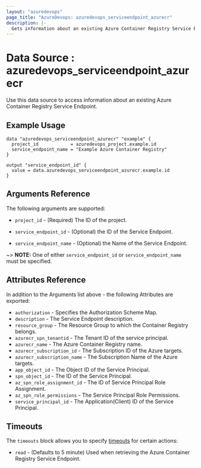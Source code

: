 ```yaml
---
layout: "azuredevops"
page_title: "AzureDevops: azuredevops_serviceendpoint_azurecr"
description: |-
  Gets information about an existing Azure Container Registry Service Endpoint. 
---
```


# Data Source : azuredevops_serviceendpoint_azurecr

Use this data source to access information about an existing Azure Container Registry Service Endpoint.

## Example Usage

```hcl
data "azuredevops_serviceendpoint_azurecr" "example" {
  project_id            = azuredevops_project.example.id
  service_endpoint_name = "Example Azure Container Registry"
}

output "service_endpoint_id" {
  value = data.azuredevops_serviceendpoint_azurecr.example.id
}
```

## Arguments Reference

The following arguments are supported:

* `project_id` - (Required) The ID of the project.

* `service_endpoint_id` - (Optional) the ID of the Service Endpoint.

* `service_endpoint_name` - (Optional) the Name of the Service Endpoint.

~> **NOTE:** One of either `service_endpoint_id` or `service_endpoint_name` must be specified.

## Attributes Reference

In addition to the Arguments list above - the following Attributes are exported:

* `authorization` - Specifies the Authorization Scheme Map.
* `description` - The Service Endpoint description.
* `resource_group` - The Resource Group to which the Container Registry belongs.
* `azurecr_spn_tenantid` - The Tenant ID of the service principal.
* `azurecr_name` - The Azure Container Registry name.
* `azurecr_subscription_id` - The Subscription ID of the Azure targets.
* `azurecr_subscription_name` - The Subscription Name of the Azure targets.
* `app_object_id` - The Object ID of the Service Principal.
* `spn_object_id` - The ID of the Service Principal.
* `az_spn_role_assignment_id` - The ID of Service Principal Role Assignment. 
* `az_spn_role_permissions` - The Service Principal Role Permissions.
* `service_principal_id` - The Application(Client) ID of the Service Principal.

## Timeouts

The `timeouts` block allows you to specify [timeouts](https://developer.hashicorp.com/terraform/language/resources/syntax#operation-timeouts) for certain actions:

* `read` - (Defaults to 5 minute) Used when retrieving the Azure Container Registry Service Endpoint.